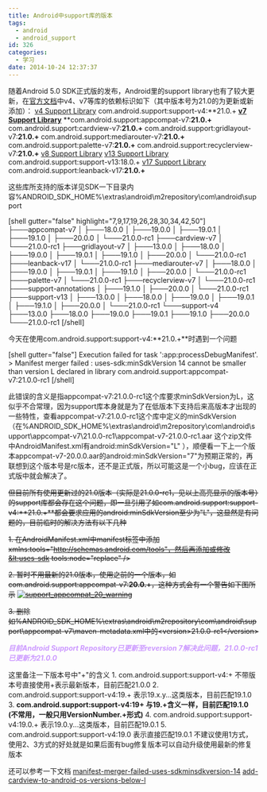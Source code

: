 ```yaml
---
title: Android中support库的版本
tags:
  - android
  - android_support
id: 326
categories:
  - 学习
date: 2014-10-24 12:37:37
---
```


随着Android 5.0 SDK正式版的发布，Android里的support library也有了较大更新，在[官方文档](https://developer.android.com/tools/support-library/features.html)中v4、v7等库的依赖标识如下（其中版本号为21.0的为更新或新添加）：<!--more-->
[v4 Support Library](https://developer.android.com/tools/support-library/features.html#v4)
com.android.support:support-v4:**21.0.+
**[v7 Support Library](https://developer.android.com/tools/support-library/features.html#v7)**
**com.android.support:appcompat-v7:**21.0.+**
com.android.support:cardview-v7:**21.0.+**
com.android.support:gridlayout-v7:**21.0.+**
com.android.support:mediarouter-v7:**21.0.+**
com.android.support:palette-v7:**21.0.+**
com.android.support:recyclerview-v7:**21.0.+**
[v8 Support Library](https://developer.android.com/tools/support-library/features.html#v8)
[v13 Support Library](https://developer.android.com/tools/support-library/features.html#v13)
com.android.support:support-v13:18.0.+
[v17 Support Library](https://developer.android.com/tools/support-library/features.html#v17-leanback)
com.android.support:leanback-v17:**21.0.+**

这些库所支持的版本详见SDK一下目录内容%ANDROID_SDK_HOME%\extras\android\m2repository\com\android\support

[shell gutter="false" highlight="7,9,17,19,26,28,30,34,42,50"]
├───appcompat-v7
│ ├───18.0.0
│ ├───19.0.0
│ ├───19.0.1
│ ├───19.1.0
│ ├───20.0.0
│ └───21.0.0-rc1
├───cardview-v7
│ └───21.0.0-rc1
├───gridlayout-v7
│ ├───13.0.0
│ ├───18.0.0
│ ├───19.0.0
│ ├───19.0.1
│ ├───19.1.0
│ ├───20.0.0
│ └───21.0.0-rc1
├───leanback-v17
│ └───21.0.0-rc1
├───mediarouter-v7
│ ├───18.0.0
│ ├───19.0.0
│ ├───19.0.1
│ ├───19.1.0
│ ├───20.0.0
│ └───21.0.0-rc1
├───palette-v7
│ └───21.0.0-rc1
├───recyclerview-v7
│ └───21.0.0-rc1
├───support-annotations
│ ├───19.1.0
│ ├───20.0.0
│ └───21.0.0-rc1
├───support-v13
│ ├───13.0.0
│ ├───18.0.0
│ ├───19.0.0
│ ├───19.0.1
│ ├───19.1.0
│ ├───20.0.0
│ └───21.0.0-rc1
└───support-v4
 ├───13.0.0
 ├───18.0.0
 ├───19.0.0
 ├───19.0.1
 ├───19.1.0
 ├───20.0.0
 └───21.0.0-rc1
[/shell]

今天在使用com.android.support:support-v4:**21.0.+**时遇到一个问题

[shell gutter="false"]
Execution failed for task ':app:processDebugManifest'.
&gt; Manifest merger failed : uses-sdk:minSdkVersion 14 cannot be smaller than version L declared in library com.android.support:appcompat-v7:21.0.0-rc1
[/shell]

此错误的含义是指appcompat-v7:21.0.0-rc1这个库要求minSdkVersion为L，这似乎不合常理，因为support库本身就是为了在低版本下支持后来高版本才出现的一些特性，查看appcompat-v7:21.0.0-rc1这个库中定义的minSdkVersion（在%ANDROID_SDK_HOME%\extras\android\m2repository\com\android\support\appcompat-v7\21.0.0-rc1\appcompat-v7-21.0.0-rc1.aar 这个zip文件中AndroidManifest.xml有android:minSdkVersion="L"
），顺便看一下上一个版本appcompat-v7-20.0.0.aar的android:minSdkVersion="7"为预期正常的，再联想到这个版本号是rc版本，还不是正式版，所以可能这是一个小bug，应该在正式版中就会解决了。

<del>但目前所有使用更新过的21.0版本（实际是21.0.0-rc1，见以上高亮显示的版本号）的support库都会存在这个问题，即一旦引用了如com.android.support:support-v4:**21.0.+**都会要求应用的android:minSdkVersion至少为"L"，这显然是有问题的，目前临时的解决方法有以下几种</del>

<del>1\. 在AndroidManifest.xml中manifest标签中添加xmlns:tools="http://schemas.android.com/tools"，然后再添加或修改&lt;uses-sdk tools:node="replace" /&gt;</del>

<del>2\. 暂时不用最新的21.0版本，使用之前的一个版本，如com.android.support:appcompat-v7:**20.0.+**，这种方式会有一个警告如下图所示</del>
<del> [![support_appcompat_20_warning](http://202.203.209.55:8080/wp-content/uploads/2014/10/support_appcompat_20_warning.png)](http://202.203.209.55:8080/wp-content/uploads/2014/10/support_appcompat_20_warning.png)</del>

<del>3\. 删除如%ANDROID_SDK_HOME%\extras\android\m2repository\com\android\support\appcompat-v7\maven-metadata.xml中的&lt;version&gt;21.0.0-rc1&lt;/version&gt;</del>

<span style="color: #cc99ff;">_**目前Android Support Repository已更新至reversion 7解决此问题，21.0.0-rc1已更新为21.0.0**_</span>

这里备注一下版本号中"+"的含义
1\. com.android.support:support-v4:+ 不带版本号直接使用+表示最新版本，目前匹配21.0.0
2\. com.android.support:support-v4:19.+ 表示19.x.y...这类版本，目前匹配19.1.0
3\. **com.android.support:support-v4:19+ 与19.+含义一样，目前匹配19.1.0 (不常用，一般只用VersionNumber.+形式)**
4\. com.android.support:support-v4:19.0.+ 表示19.0.y...这类版本，目前匹配19.0.1
5\. com.android.support:support-v4:19.0 表示直接匹配19.0.1
不建议使用1方式，使用2、3方式的好处就是如果后面有bug修复版本可以自动升级使用最新的修复版本

还可以参考一下文档
[manifest-merger-failed-uses-sdkminsdkversion-14](http://stackoverflow.com/questions/24438170/manifest-merger-failed-uses-sdkminsdkversion-14#answer-24452251)
[add-cardview-to-android-os-versions-below-l](http://www.myandroidsolutions.com/2014/08/11/add-cardview-to-android-os-versions-below-l/)